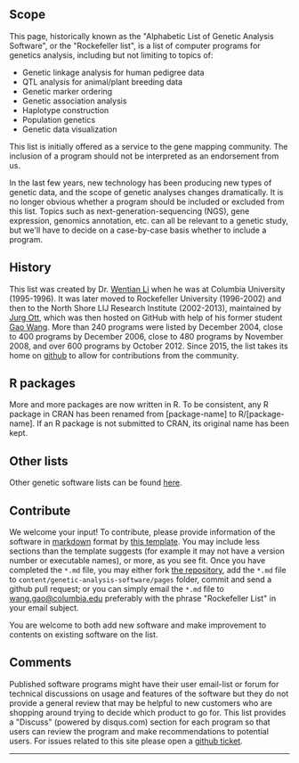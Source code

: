 ## Scope
This page, historically known as the "Alphabetic List of Genetic Analysis Software", or the "Rockefeller list", is a list of computer programs for genetics analysis, including but not limiting to topics of:

* Genetic linkage analysis for human pedigree data
* QTL analysis for animal/plant breeding data
* Genetic marker ordering
* Genetic association analysis
* Haplotype construction
* Population genetics
* Genetic data visualization

This list is initially offered as a service to the gene mapping community. The inclusion of a program should not be interpreted as an endorsement from us.

In the last few years, new technology has been producing new types of genetic data, and the scope of genetic analyses changes dramatically. It is no longer obvious whether a program should be included or excluded from this list. Topics such as next-generation-sequencing (NGS), gene expression, genomics annotation, etc. can all be relevant to a genetic study, but we'll have to decide on a case-by-case basis whether to include a program.

## History
This list was created by Dr. [Wentian Li](https://feinstein.northwell.edu/institutes-researchers/our-researchers/wentian-li-phd) when he was at Columbia University (1995-1996). It was later moved to Rockefeller University (1996-2002) and then to the North Shore LIJ Research Institute (2002-2013), maintained by [Jurg Ott](https://jurgott.github.io/), which was then hosted on GitHub with help of his former student [Gao Wang](http://tigerwang.org). More than 240 programs were listed by December 2004, close to 400 programs by December 2006, close to 480 programs by November 2008, and over 600 programs by October 2012. Since 2015, the list takes its home on [github](https://github.com/jurgott/jurgott.github.io/tree/main/content/genetic-analysis-software) to allow for contributions from the community.

## R packages
More and more packages are now written in R. To be consistent, any R package in CRAN has been renamed from [package-name] to R/[package-name]. If an R package is not submitted to CRAN, its original name has been kept.

## Other lists
Other genetic software lists can be found [here](others).

## Contribute
We welcome your input! To contribute, please provide information of the software in [markdown](https://guides.github.com/features/mastering-markdown) format by [this template](https://raw.githubusercontent.com/jurgott/jurgott.github.io/main/content/genetic-analysis-software/software_page_template.md). You may include less sections than the template suggests (for example it may not have a version number or executable names), or more, as you see fit. Once you have completed the `*.md` file, you may either fork [the repository](https://github.com/jurgott/jurgott.github.io), add the `*.md` file to `content/genetic-analysis-software/pages` folder, commit and send a github pull request; or you can simply email the `*.md` file to <wang.gao@columbia.edu> preferably with the phrase "Rockefeller List" in your email subject.

You are welcome to both add new software and make improvement to contents on existing software on the list.

## Comments
Published software programs might have their user email-list or forum for technical discussions on usage and features of the software but they do not provide a general review that may be helpful to new customers who are shopping around trying to decide which product to go for. This list provides a "Discuss" (powered by disqus.com) section for each program so that users can review the program and make recommendations to potential users. For issues related to this site please open a [github ticket](https://github.com/jurgott/jurgott.github.io/issues).

---
